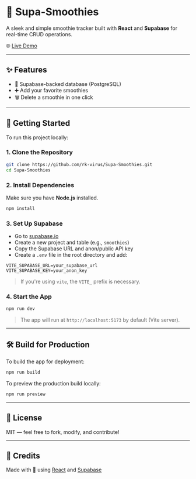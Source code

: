 # 🥤 Supa-Smoothies

A sleek and simple smoothie tracker built with **React** and **Supabase** for real-time CRUD operations.

🌐 [Live Demo](https://rk-virus.github.io/Supa-Smoothies/)

---

## ✨ Features

- 🔐 Supabase-backed database (PostgreSQL)
- ➕ Add your favorite smoothies
- 🗑️ Delete a smoothie in one click

---

## 🚀 Getting Started

To run this project locally:

### 1. Clone the Repository

```bash
git clone https://github.com/rk-virus/Supa-Smoothies.git
cd Supa-Smoothies
```

### 2. Install Dependencies

Make sure you have **Node.js** installed.

```bash
npm install
```

### 3. Set Up Supabase

- Go to [supabase.io](https://supabase.io/)
- Create a new project and table (e.g., `smoothies`)
- Copy the Supabase URL and anon/public API key
- Create a `.env` file in the root directory and add:

```env
VITE_SUPABASE_URL=your_supabase_url
VITE_SUPABASE_KEY=your_anon_key
```

> If you're using `vite`, the `VITE_` prefix is necessary.

### 4. Start the App

```bash
npm run dev
```

> The app will run at `http://localhost:5173` by default (Vite server).

---

## 🛠️ Build for Production

To build the app for deployment:

```bash
npm run build
```

To preview the production build locally:

```bash
npm run preview
```


---

## 🧾 License

MIT — feel free to fork, modify, and contribute!

---

## 🙌 Credits

Made with 💖 using [React](https://reactjs.org/) and [Supabase](https://supabase.io/)
